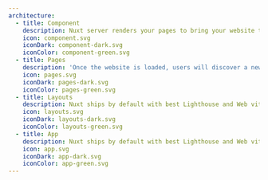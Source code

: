 ```yaml
---
architecture:
  - title: Component
    description: Nuxt server renders your pages to bring your website the full visibility it deserves so users will find you website.
    icon: component.svg
    iconDark: component-dark.svg
    iconColor: component-green.svg
  - title: Pages
    description: 'Once the website is loaded, users will discover a new experience: an application feeling right into their browser.'
    icon: pages.svg
    iconDark: pages-dark.svg
    iconColor: pages-green.svg
  - title: Layouts
    description: Nuxt ships by default with best Lighthouse and Web vitals score so users won’t wait for accessing your website.
    icon: layouts.svg
    iconDark: layouts-dark.svg
    iconColor: layouts-green.svg
  - title: App
    description: Nuxt ships by default with best Lighthouse and Web vitals score so users won’t wait for accessing your website.
    icon: app.svg
    iconDark: app-dark.svg
    iconColor: app-green.svg
---
```

